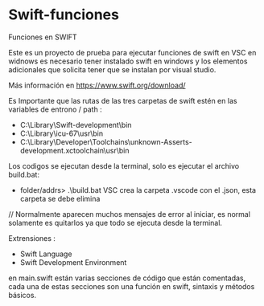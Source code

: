 # Swift-funciones
Funciones en SWIFT

Este es un proyecto de prueba para ejecutar funciones de swift en VSC en widnows
es necesario tener instalado swift en windows y los elementos adicionales que 
solicita tener que se instalan por visual studio. 

Más información en https://www.swift.org/download/

Es Importante que las rutas de las tres carpetas de swift estén en las variables de entrono / path :
* C:\Library\Swift-development\bin
* C:\Library\icu-67\usr\bin
* C:\Library\Developer\Toolchains\unknown-Asserts-development.xctoolchain\usr\bin

Los codigos se ejecutan desde la terminal, solo es ejecutar el archivo build.bat: 
* folder/addrs> .\build.bat
VSC crea la carpeta .vscode con el .json, esta carpeta se debe elimina

// Normalmente aparecen muchos mensajes de error al iniciar, es normal solamente es quitarlos ya que todo se ejecuta desde la terminal.

Extrensiones :
* Swift Language
* Swift Development Environment


en main.swift están varias secciones de código que están comentadas, cada una de estas secciones
son una función en swift, sintaxis y métodos básicos.



